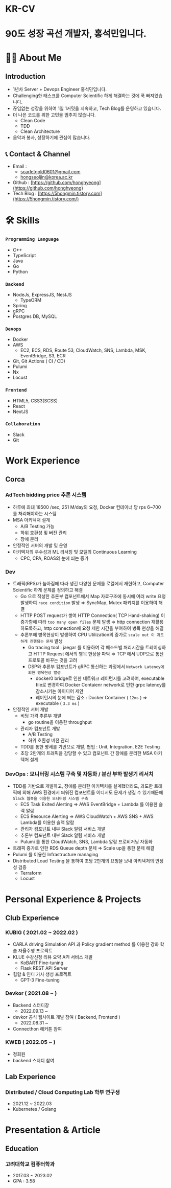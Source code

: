 # KR-CV

# 90도 성장 곡선 개발자, 홍석민입니다.

# 👋🏻 About Me

## Introduction

- 1년차 Server + Devops Engineer 홍석민입니다.
- Challenging한 태스크를 Computer Scientific 하게 해결하는 것에 푹 빠져있습니다.
- 끊임없는 성장을 위하여 1일 1커밋을 지속하고, Tech Blog를 운영하고 있습니다.
- 더 나은 코드를 위한 고민을 멈추지 않습니다.
  - Clean Code
  - TDD
  - Clean Architecture
- 음악과 봉사, 성장하기에 관심이 많습니다.

## 📞 Contact & Channel

- Email :
  - scarletgold0601@gmail.com
  - hongseoljin@korea.ac.kr
- Github : [https://github.com/honghyeong](https://github.com/honghyeong)
- Tech Blog : [https://5hongmin.tistory.com](https://5hongmin.tistory.com/)

# 🛠️ Skills

### `Programming Language`

- C++
- TypeScript
- Java
- Go
- Python

### `Backend`

- NodeJs, ExpressJS, NestJS
  - TypeORM
- Spring
- gRPC
- Postgres DB, MySQL

### `Devops`

- Docker
- AWS
  - EC2, ECS, RDS, Route 53, CloudWatch, SNS, Lambda, MSK, EventBridge, S3, ECR
- Git, Git Actions ( CI / CD)
- Pulumi
- Nx
- Locust

### `Frontend`

- HTML5, CSS3(SCSS)
- React
- NextJS

### `Collaboration`

- Slack
- Git

# Work Experience

## Corca

### AdTech bidding price 추론 시스템

- 하루에 최대 18500 /sec, 251 M/day의 요청, Docker 컨테이너 당 rps 6~700 를 처리해야하는 시스템
- MSA 아키텍처 설계
  - A/B Testing 가능
  - 하위 호환성 및 버전 관리
  - 장애 분리
- 안정적인 서버의 개발 및 운영
- 아키텍처의 우수성과 ML 리서칭 및 모델의 Continuous Learning
  - CPC, CPA, ROAS의 눈에 띄는 증가

### Dev

- 트래픽(RPS)가 높아짐에 따라 생긴 다양한 문제를 로컬에서 재현하고, Computer Scientific 하게 문제를 정의하고 해결
  - Go 으로 작성한 추론부 컴포넌트에서 Map 자료구조에 동시에 여러 write 요청 발생하여 `race condition` 발생 ⇒ SyncMap, Mutex 패키지를 이용하여 해결
  - HTTP POST request가 쌓여 HTTP Connection( TCP Hand-shaking) 이 증가함에 따라 `too many open files` 문제 발생 ⇒ http connection 재활용하도록하고, http connection에 요청 제한 시간을 부여하여 병목 현상을 해결
  - 추론부에 병목현상이 발생하여 CPU Utilization의 증가로 `scale out 이 과도하게 진행되는 문제` 발생
    - Go tracing tool : jaegar 를 이용하여 각 메소드별 처리시간을 트레이싱하고 HTTP Request 에서의 병목 현상을 파악 ⇒ TCP 에서 UDP으로 통신 프로토콜 바꾸는 것을 고려
    - DSP와 추론부 컴포넌트가 gRPC 통신하는 과정에서 `Network Latency에 의한 병목현상 발생`
      - docker0 bridge로 인한 네트워크 레이턴시를 고려하여, executable file로 변경하여 Docker Contaienr network로 인한 grpc latency를 감소시키는 아이디어 제안
      - 레이턴시의 눈에 띄는 감소 : Docker Container ( `12ms` ) ⇒ executable ( `3.3 ms` )
- 안정적인 서버 개발
  - 비딩 가격 추론부 개발
    - go routine을 이용한 throughput
  - 관리자 컴포넌트 개발
    - A/B Testing
    - 하위 호환성 버전 관리
  - TDD를 통한 명세를 기반으로 개발, 협업 : Unit, Integration, E2E Testing
  - 초당 2만개의 트래픽을 감당할 수 있고 컴포넌트 간 장애를 분리한 MSA 아키텍처 설계

### DevOps : 모니터링 시스템 구축 및 자동화 / 분산 부하 발생기 리서치

- TDD를 기반으로 개발하고, 장애를 분리한 아키텍처를 설계했더라도, 과도한 트래픽에 의해 AWS 환경에서 띄워진 컴포넌트들 어디서도 문제가 생길 수 있기때문에 `Slack 웹훅을 이용한 모니터링 시스템 구축`
  - ECS Task Exited Alerting ⇒ AWS EventBridge + Lambda 를 이용한 슬랙 알람
  - ECS Resource Alerting ⇒ AWS CloudWatch + AWS SNS + AWS Lambda를 이용한 슬랙 알람
  - 관리자 컴포넌트 내부 Slack 알림 서비스 개발
  - 추론부 컴포넌트 내부 Slack 알림 서비스 개발
  - Pulumi 를 통한 CloudWatch, SNS, Lambda 알람 프로비저닝 자동화
- 트래픽 증가로 인한 RDS Queue depth 문제 ⇒ Scale up을 통한 문제 해결
- Pulumi 를 이용한 Infrastructure managing
- Distributed Load Testing 을 통하여 초당 2만개의 요청을 보내 아키텍처의 안정성 검증
  - Terraform
  - Locust

# Personal Experience & Projects

## Club Experience

### KUBIG ( 2021.02 ~ 2022.02 )

- CARLA driving Simulation API 과 Policy gradient method 를 이용한 강화 학습 자율주행 프로젝트
- KLUE 수강신청 리뷰 요약 API 서비스 개발
  - KoBART Fine-tuning
  - Flask REST API Server
- 힙합 & 인디 가사 생성 프로젝트
  - GPT-3 Fine-tuning

### Devkor ( 2021.08 ~ )

- Backend 스터디장
  - 2022.09.13 ~
- devkor 공식 웹사이트 개발 참여 ( Backend, Frontend )
  - 2022.08.31 ~
- Connecthon 해커톤 참여

### KWEB ( 2022.05 ~ )

- 정회원
- backend 스터디 참여

## Lab Experience

### Distributed / Cloud Computing Lab 학부 연구생

- 2021.12 ~ 2022.03
- Kubernetes / Golang

# Presentation & Article

## Education

### 고려대학교 컴퓨터학과

- 2017.03 ~ 2023.02
- GPA : 3.58
